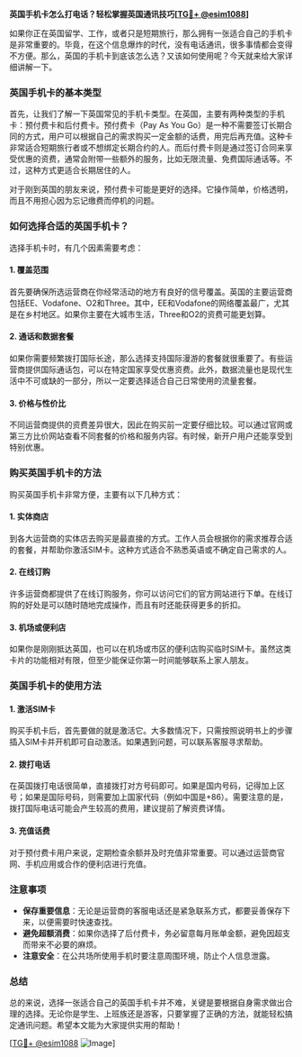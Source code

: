 **英国手机卡怎么打电话？轻松掌握英国通讯技巧[[TG💪+ @esim1088](https://t.me/s/esim1088)]**

如果你正在英国留学、工作，或者只是短期旅行，那么拥有一张适合自己的手机卡是非常重要的。毕竟，在这个信息爆炸的时代，没有电话通讯，很多事情都会变得不方便。那么，英国的手机卡到底该怎么选？又该如何使用呢？今天就来给大家详细讲解一下。

### 英国手机卡的基本类型

首先，让我们了解一下英国常见的手机卡类型。在英国，主要有两种类型的手机卡：预付费卡和后付费卡。预付费卡（Pay As You Go）是一种不需要签订长期合同的方式，用户可以根据自己的需求购买一定金额的话费，用完后再充值。这种卡非常适合短期旅行者或不想绑定长期合约的人。而后付费卡则是通过签订合同来享受优惠的资费，通常会附带一些额外的服务，比如无限流量、免费国际通话等。不过，这种方式更适合长期居住的人。

对于刚到英国的朋友来说，预付费卡可能是更好的选择。它操作简单，价格透明，而且不用担心因为忘记缴费而停机的问题。

### 如何选择合适的英国手机卡？

选择手机卡时，有几个因素需要考虑：

#### 1. **覆盖范围**
   首先要确保所选运营商在你经常活动的地方有良好的信号覆盖。英国的主要运营商包括EE、Vodafone、O2和Three。其中，EE和Vodafone的网络覆盖最广，尤其是在乡村地区。如果你主要在大城市生活，Three和O2的资费可能更划算。

#### 2. **通话和数据套餐**
   如果你需要频繁拨打国际长途，那么选择支持国际漫游的套餐就很重要了。有些运营商提供国际通话包，可以在特定国家享受优惠资费。此外，数据流量也是现代生活中不可或缺的一部分，所以一定要选择适合自己日常使用的流量套餐。

#### 3. **价格与性价比**
   不同运营商提供的资费差异很大，因此在购买前一定要仔细比较。可以通过官网或第三方比价网站查看不同套餐的价格和服务内容。有时候，新开户用户还能享受到特别优惠。

### 购买英国手机卡的方法

购买英国手机卡非常方便，主要有以下几种方式：

#### 1. **实体商店**
   到各大运营商的实体店去购买是最直接的方式。工作人员会根据你的需求推荐合适的套餐，并帮助你激活SIM卡。这种方式适合不熟悉英语或不确定自己需求的人。

#### 2. **在线订购**
   许多运营商都提供了在线订购服务，你可以访问它们的官方网站进行下单。在线订购的好处是可以随时随地完成操作，而且有时还能获得更多的折扣。

#### 3. **机场或便利店**
   如果你是刚刚抵达英国，也可以在机场或市区的便利店购买临时SIM卡。虽然这类卡片的功能相对有限，但至少能保证你第一时间能够联系上家人朋友。

### 英国手机卡的使用方法

#### 1. **激活SIM卡**
   购买手机卡后，首先要做的就是激活它。大多数情况下，只需按照说明书上的步骤插入SIM卡并开机即可自动激活。如果遇到问题，可以联系客服寻求帮助。

#### 2. **拨打电话**
   在英国拨打电话很简单，直接拨打对方号码即可。如果是国内号码，记得加上区号；如果是国际号码，则需要加上国家代码（例如中国是+86）。需要注意的是，拨打国际电话可能会产生较高的费用，建议提前了解资费详情。

#### 3. **充值话费**
   对于预付费卡用户来说，定期检查余额并及时充值非常重要。可以通过运营商官网、手机应用或合作的便利店进行充值。

### 注意事项

- **保存重要信息**：无论是运营商的客服电话还是紧急联系方式，都要妥善保存下来，以便需要时快速查找。
- **避免超额消费**：如果你选择了后付费卡，务必留意每月账单金额，避免因超支而带来不必要的麻烦。
- **注意安全**：在公共场所使用手机时要注意周围环境，防止个人信息泄露。

### 总结

总的来说，选择一张适合自己的英国手机卡并不难，关键是要根据自身需求做出合理的选择。无论你是学生、上班族还是游客，只要掌握了正确的方法，就能轻松搞定通讯问题。希望本文能为大家提供实用的帮助！

[[TG💪+ @esim1088](https://t.me/s/esim1088) ![Image](https://i.postimg.cc/4NQfJmqS/Snipaste-2025-05-13-00-14-12.png)]
